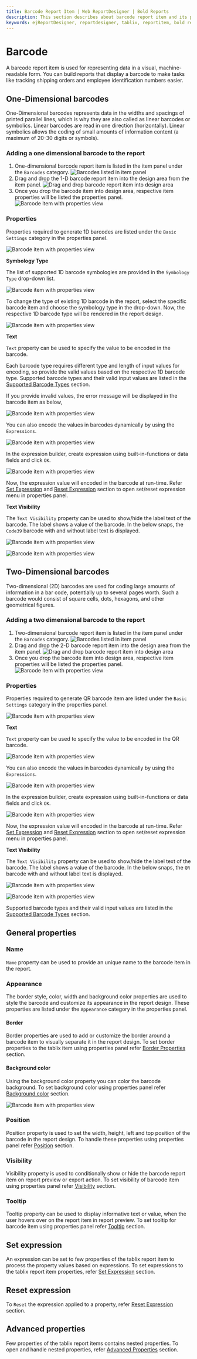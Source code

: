 ```yaml
---
title: Barcode Report Item | Web ReportDesigner | Bold Reports
description: This section describes about barcode report item and its properties to design a report using barcode in Bold Report Designer
keywords: ejReportDesigner, reportdesigner, tablix, reportitem, bold reports, documentation, help, ej, user guide, demo, samples, bold reports, bold reporting
---
```


# Barcode

A barcode report item is used for representing data in a visual, machine-readable form. You can build reports that display a barcode to make tasks like tracking shipping orders and employee identification numbers easier.

## One-Dimensional barcodes

One-Dimensional barcodes represents data in the widths and spacings of printed parallel lines, which is why they are also called as linear barcodes or symbolics. Linear barcodes are read in one direction (horizontally). Linear symbolics allows the coding of small amounts of information content (a maximum of 20-30 digits or symbols).

### Adding a one dimensional barcode to the report

1. One-dimensional barcode report item is listed in the item panel under the `Barcodes` category.
![Barcodes listed in item panel](/static/assets/on-premise/images/report-designer/report-items/barcode/barcode-item-in-item-panel.png)
2. Drag and drop the 1-D barcode report item into the design area from the item panel.
![Drag and drop barcode report item into design area](/static/assets/on-premise/images/report-designer/report-items/barcode/drag-and-drop-1D-barcode.png)
3. Once you drop the barcode item into design area, respective item properties will be listed the properties panel.
![Barcode item with properties view](/static/assets/on-premise/images/report-designer/report-items/barcode/1D-barcode-properties.png)

### Properties

Properties required to generate 1D barcodes are listed under the `Basic Settings` category in the properties panel.

![Barcode item with properties view](/static/assets/on-premise/images/report-designer/report-items/barcode/1D-basic-settings.png)

<span style="font-weight:bold">Symbology Type</span>

The list of supported 1D barcode symbologies are provided in the `Symbology Type` drop-down list.

![Barcode item with properties view](/static/assets/on-premise/images/report-designer/report-items/barcode/symbology-types.png)

To change the type of existing 1D barcode in the report, select the specific barcode item and choose the symbology type in the drop-down. Now, the respective 1D barcode type will be rendered in the report design.

![Barcode item with properties view](/static/assets/on-premise/images/report-designer/report-items/barcode/symbology-design.png)

<span style="font-weight:bold">Text</span>

`Text` property can be used to specify the value to be encoded in the barcode.

Each barcode type requires different type and length of input values for encoding, so provide the valid values based on the respective 1D barcode type. Supported barcode types and their valid input values are listed in the [Supported Barcode Types](/designer-guide/report-designer/report-items/barcode/supported-barcode-types/) section.

If you provide invalid values, the error message will be displayed in the barcode item as below,

![Barcode item with properties view](/static/assets/on-premise/images/report-designer/report-items/barcode/invalid-encoding.png)

You can also encode the values in barcodes dynamically by using the `Expressions`.

![Barcode item with properties view](/static/assets/on-premise/images/report-designer/report-items/barcode/1D-barcode-expression-menu.png)

In the expression builder, create expression using built-in-functions or data fields and click `OK`.

![Barcode item with properties view](/static/assets/on-premise/images/report-designer/report-items/barcode/1D-expression-demo.png)

Now, the expression value will encoded in the barcode at run-time. Refer [Set Expression](/designer-guide/report-designer/compose-report/properties-panel/#set-expression) and [Reset Expression](/designer-guide/report-designer/compose-report/properties-panel/#reset-expression) section to open set/reset expression menu in properties panel.

<span style="font-weight:bold">Text Visibility</span>

The `Text Visibility` property can be used to show/hide the label text of the barcode. The label shows a value of the barcode. In the below snaps, the `Code39` barcode with and without label text is displayed.

![Barcode item with properties view](/static/assets/on-premise/images/report-designer/report-items/barcode/1D-label-visible.png)

![Barcode item with properties view](/static/assets/on-premise/images/report-designer/report-items/barcode/1D-label-hidden.png)

## Two-Dimensional barcodes

Two-dimensional (2D) barcodes are used for coding large amounts of information in a bar code, potentially up to several pages worth. Such a barcode would consist of square cells, dots, hexagons, and other geometrical figures.

### Adding a two dimensional barcode to the report

1. Two-dimensional barcode report item is listed in the item panel under the `Barcodes` category.
![Barcodes listed in item panel](/static/assets/on-premise/images/report-designer/report-items/barcode/2D-barcode-item-in-item-panel.png)
2. Drag and drop the 2-D barcode report item into the design area from the item panel.
![Drag and drop barcode report item into design area](/static/assets/on-premise/images/report-designer/report-items/barcode/drag-and-drop-2D-barcode.png)
3. Once you drop the barcode item into design area, respective item properties will be listed the properties panel.
![Barcode item with properties view](/static/assets/on-premise/images/report-designer/report-items/barcode/2D-barcode-properties.png)

### Properties

Properties required to generate QR barcode item are listed under the `Basic Settings` category in the properties panel.

![Barcode item with properties view](/static/assets/on-premise/images/report-designer/report-items/barcode/2D-basic-settings.png)

<span style="font-weight:bold">Text</span>

`Text` property can be used to specify the value to be encoded in the QR barcode.

![Barcode item with properties view](/static/assets/on-premise/images/report-designer/report-items/barcode/2D-text-property.png)

You can also encode the values in barcodes dynamically by using the `Expressions`.

![Barcode item with properties view](/static/assets/on-premise/images/report-designer/report-items/barcode/expression-menu.png)

In the expression builder, create expression using built-in-functions or data fields and click `OK`.

![Barcode item with properties view](/static/assets/on-premise/images/report-designer/report-items/barcode/1D-expression-demo.png)

Now, the expression value will encoded in the barcode at run-time. Refer [Set Expression](/designer-guide/report-designer/compose-report/properties-panel/#set-expression) and [Reset Expression](/designer-guide/report-designer/compose-report/properties-panel/#reset-expression) section to open set/reset expression menu in properties panel.

<span style="font-weight:bold">Text Visibility</span>

The `Text Visibility` property can be used to show/hide the label text of the barcode. The label shows a value of the barcode. In the below snaps, the `QR` barcode with and without label text is displayed.

![Barcode item with properties view](/static/assets/on-premise/images/report-designer/report-items/barcode/2D-label-visible.png)

![Barcode item with properties view](/static/assets/on-premise/images/report-designer/report-items/barcode/2D-label-hidden.png)

Supported barcode types and their valid input values are listed in the [Supported Barcode Types](/designer-guide/report-designer/report-items/barcode/supported-barcode-types/) section.

## General properties

### Name

`Name` property can be used to provide an unique name to the barcode item in the report.

### Appearance

The border style, color, width and background color properties are used to style the barcode and customize its appearance in the report design. These properties are listed under the `Appearance` category in the properties panel.

#### Border

Border properties are used to add or customize the border around a barcode item to visually separate it in the report design. To set border properties to the tablix item using properties panel refer [Border Properties](/designer-guide/report-designer/compose-report/common-properties/#border-properties) section.

#### Background color

Using the background color property you can color the barcode background. To set background color using properties panel refer [Background color](/designer-guide/report-designer/compose-report/common-properties/#background-color) section.

![Barcode item with properties view](/static/assets/on-premise/images/report-designer/report-items/barcode/appearance.png)

### Position

Position property is used to set the width, height, left and top position of the barcode in the report design. To handle these properties using properties panel refer [Position](/designer-guide/report-designer/compose-report/common-properties/#position) section.

### Visibility

Visibility property is used to conditionally show or hide the barcode report item on report preview or export action. To set visibility of barcode item using properties panel refer [Visibility](/designer-guide/report-designer/compose-report/common-properties/#visibility) section.

### Tooltip

Tooltip property can be used to display informative text or value, when the user hovers over on the report item in report preview. To set tooltip for barcode item using properties panel refer [Tooltip](/designer-guide/report-designer/compose-report/common-properties/#tooltip) section.

## Set expression

An expression can be set to few properties of the tablix report item to process the property values based on expressions. To set expressions to the tablix report item properties, refer [Set Expression](/designer-guide/report-designer/compose-report/properties-panel/#set-expression) section.

## Reset expression

To `Reset` the expression applied to a property, refer [Reset Expression](/designer-guide/report-designer/compose-report/properties-panel/#reset-expression) section.

## Advanced properties

Few properties of the tablix report items contains nested properties. To open and handle nested properties, refer [Advanced Properties](/designer-guide/report-designer/compose-report/properties-panel/#advanced-properties) section.